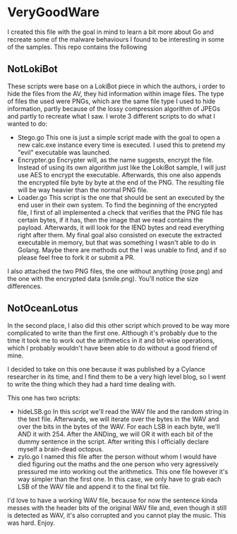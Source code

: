 # VeryGoodWare

I created this file with the goal in mind to learn a bit more about Go and recreate some of the malware behaviours I found to be interesting in some of the samples.
This repo contains the following

## NotLokiBot

These scripts were base on a LokiBot piece in which the authors, i order to hide the files from the AV, they hid information within image files. The type of files the used were PNGs, which are the same file type I used to hide information, partly because of the lossy compression algorithm of JPEGs and partly to recreate what I saw.
I wrote 3 different scripts to do what I wanted to do:

- Stego.go
This one is just a simple script made with the goal to open a new calc.exe instance every time is executed. I used this to pretend my "evil" executable was launched.
- Encrypter.go
Encrypter will, as the name suggests, encrypt the file. Instead of using its own algorithm just like the LokiBot sample, I will just use AES to encrypt the executable. Afterwards, this one also appends the encrypted file byte by byte at the end of the PNG.
The resulting file will be way heavier than the normal PNG file.
- Loader.go
This script is the one that should be sent an executed by the end user in their own system. To find the beginning of the encrypted file, I first of all implemented a check that verifies that the PNG file has certain bytes, if it has, then the image that we read contains the payload.
Afterwards, it will look for the IEND bytes and read everything right after them.
My final goal also consisted on execute the extracted executable in memory, but that was something I wasn't able to do in Golang. Maybe there are methods out the I was unable to find, and if so please feel free to fork it or submit a PR.

I also attached the two PNG files, the one without anything (rose.png) and the one with the encrypted data (smile.png). You'll notice the size differences.

## NotOceanLotus

In the second place, I also did this other script which proved to be way more complicated to write than the first one. Although it's probably due to the time it took me to work out the arithmetics in it and bit-wise operations, which I probably wouldn't have been able to do without a good friend of mine.

I decided to take on this one because it was published by a Cylance researcher in its time, and I find them to be a very high level blog, so I went to write the thing which they had a hard time dealing with.

This one has two scripts:
- hideLSB.go
In this script we'll read the WAV file and the random string in the text file. Afterwards, we will iterate over the bytes in the WAV and over the bits in the bytes of the WAV. For each LSB in each byte, we'll AND it with 254. After the ANDing, we will OR it with each bit of the dummy sentence in the script.
After writing this I officially declare myself a brain-dead octopus.
- zylo.go
I named this file after the person without whom I would have died figuring out the maths and the one person who very agressively pressured me into working out the arithmetics. This one file however it's way simpler than the first one. In this case, we only have to grab each LSB of the WAV file and append it to the final txt file.

I'd love to have a working WAV file, because for now the sentence kinda messes with the header bits of the original WAV file and, even though it still is detected as WAV, it's also corrupted and you cannot play the music.
This was hard.
Enjoy.
